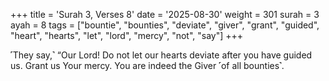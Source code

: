 +++
title = 'Surah 3, Verses 8'
date = '2025-08-30'
weight = 301
surah = 3
ayah = 8
tags = ["bountie", "bounties", "deviate", "giver", "grant", "guided", "heart", "hearts", "let", "lord", "mercy", "not", "say"]
+++

˹They say,˺ “Our Lord! Do not let our hearts deviate after you have guided us. Grant us Your mercy. You are indeed the Giver ˹of all bounties˺.